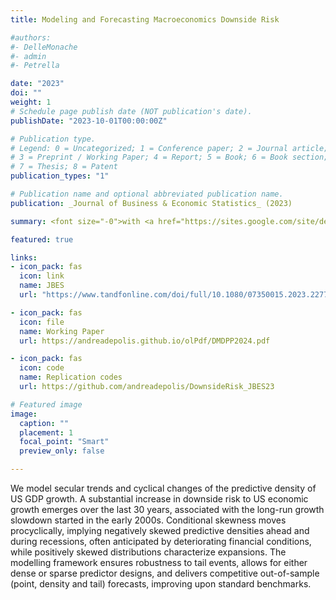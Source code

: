 ```yaml
---
title: Modeling and Forecasting Macroeconomics Downside Risk

#authors:
#- DelleMonache
#- admin
#- Petrella

date: "2023"
doi: ""
weight: 1
# Schedule page publish date (NOT publication's date).
publishDate: "2023-10-01T00:00:00Z"

# Publication type.
# Legend: 0 = Uncategorized; 1 = Conference paper; 2 = Journal article;
# 3 = Preprint / Working Paper; 4 = Report; 5 = Book; 6 = Book section;
# 7 = Thesis; 8 = Patent
publication_types: "1"

# Publication name and optional abbreviated publication name.
publication: _Journal of Business & Economic Statistics_ (2023)

summary: <font size="-0">with <a href="https://sites.google.com/site/dellemonachedavide/home" target="_blank" rel="noopener noreferrer"> Davide Delle Monache</a> (Bank of Italy) and <a href="https://sites.google.com/a/ivanpetrella.com/www/" target="_blank" rel="noopener noreferrer">Ivan Petrella</a> (University of Warwick).</font> <br> <b>_Journal of Business & Economic Statistics_</b> (2023).

featured: true

links:
- icon_pack: fas
  icon: link
  name: JBES
  url: "https://www.tandfonline.com/doi/full/10.1080/07350015.2023.2277171"

- icon_pack: fas
  icon: file
  name: Working Paper
  url: https://andreadepolis.github.io/olPdf/DMDPP2024.pdf

- icon_pack: fas
  icon: code
  name: Replication codes
  url: https://github.com/andreadepolis/DownsideRisk_JBES23

# Featured image
image:
  caption: ""
  placement: 1
  focal_point: "Smart"
  preview_only: false

---
```

We model secular trends and cyclical changes of the predictive density of US GDP growth. A substantial increase in downside risk to US economic growth emerges over the last 30 years, associated with the long-run growth slowdown started in the early 2000s. Conditional skewness moves procyclically, implying negatively skewed predictive densities ahead and during recessions, often anticipated by deteriorating financial conditions, while positively skewed distributions characterize expansions. The modelling framework ensures robustness to tail events, allows for either dense or sparse predictor designs, and delivers competitive out-of-sample (point, density and tail) forecasts, improving upon standard benchmarks.
